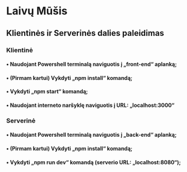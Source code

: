 # Laivų Mūšis
## Klientinės ir Serverinės dalies paleidimas
### Klientinė
#### • Naudojant Powershell terminalą naviguotis į „front-end“ aplanką;
#### • (Pirmam kartui) Vykdyti „npm install“ komandą;
#### • Vykdyti „npm start“ komandą;
#### • Naudojant interneto naršyklę naviguotis į URL: „localhost:3000“
### Serverinė
#### • Naudojant Powershell terminalą naviguotis į „back-end“ aplanką;
#### • (Pirmam kartui) Vykdyti „npm install“ komandą;
#### • Vykdyti „npm run dev“ komandą (serverio URL: „localhost:8080“);

